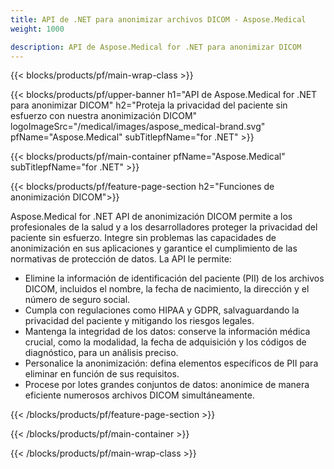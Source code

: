 ```yaml
---
title: API de .NET para anonimizar archivos DICOM - Aspose.Medical
weight: 1000

description: API de Aspose.Medical for .NET para anonimizar DICOM 
---
```


{{< blocks/products/pf/main-wrap-class >}}

{{< blocks/products/pf/upper-banner h1="API de Aspose.Medical for .NET para anonimizar DICOM" h2="Proteja la privacidad del paciente sin esfuerzo con nuestra anonimización DICOM" logoImageSrc="/medical/images/aspose_medical-brand.svg" pfName="Aspose.Medical" subTitlepfName="for .NET" >}}

{{< blocks/products/pf/main-container pfName="Aspose.Medical" subTitlepfName="for .NET" >}}

{{< blocks/products/pf/feature-page-section h2="Funciones de anonimización DICOM">}}

<p>Aspose.Medical for .NET API de anonimización DICOM permite a los profesionales de la salud y a los desarrolladores proteger la privacidad del paciente sin esfuerzo. Integre sin problemas las capacidades de anonimización en sus aplicaciones y garantice el cumplimiento de las normativas de protección de datos. La API le permite:</p>

<ul>
<li>Elimine la información de identificación del paciente (PII) de los archivos DICOM, incluidos el nombre, la fecha de nacimiento, la dirección y el número de seguro social.</li>
<li>Cumpla con regulaciones como HIPAA y GDPR, salvaguardando la privacidad del paciente y mitigando los riesgos legales.</li>
<li>Mantenga la integridad de los datos: conserve la información médica crucial, como la modalidad, la fecha de adquisición y los códigos de diagnóstico, para un análisis preciso.</li>
<li>Personalice la anonimización: defina elementos específicos de PII para eliminar en función de sus requisitos.</li>
<li>Procese por lotes grandes conjuntos de datos: anonimice de manera eficiente numerosos archivos DICOM simultáneamente.</li>
</ul>

{{< /blocks/products/pf/feature-page-section >}}

{{< /blocks/products/pf/main-container >}}

{{< /blocks/products/pf/main-wrap-class >}}